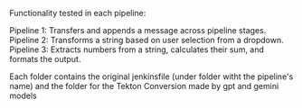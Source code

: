 Functionality tested in each pipeline:

Pipeline 1: Transfers and appends a message across pipeline stages.
Pipeline 2: Transforms a string based on user selection from a dropdown.
Pipeline 3: Extracts numbers from a string, calculates their sum, and formats the output.

Each folder contains the original jenkinsfile (under folder witht the pipeline's name) and the folder for the Tekton Conversion made by gpt and gemini models
